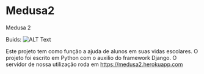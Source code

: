 # Medusa2
Medusa 2

Buids: ![ALT Text](https://api.travis-ci.org/vini84200/medusa2.svg?branch=a)

Este projeto tem como função a ajuda de alunos em suas vidas escolares.
O projeto foi escrito em Python com o auxilio do framework Django. O servidor de nossa utilização roda em https://medusa2.herokuapp.com
